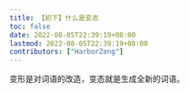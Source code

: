 ```yaml
---
title: 【初下】什么是变态
toc: false
date: 2022-08-05T22:39:19+08:00
lastmod: 2022-08-05T22:39:19+08:00
contributors: ["HarborZeng"]
---
```


变形是对词语的改造，变态就是生成全新的词语。

